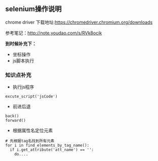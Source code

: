 ## selenium操作说明

chrome driver 下载地址:https://chromedriver.chromium.org/downloads 

参考笔记：http://note.youdao.com/s/RVk8ocik

**到时候补充下：**

- 坐标操作
- js脚本执行

### 知识点补充

- 执行js程序

```
excute_script('jsCode')
```

- 前进后退

```
back()
forward()
```

- 根据属性名定位元素

```
# 先根据tag名找到所有元素
for i in find_elements_by_tag_name():
  if i.get_attribute('att_name') == '':
    do....
```

